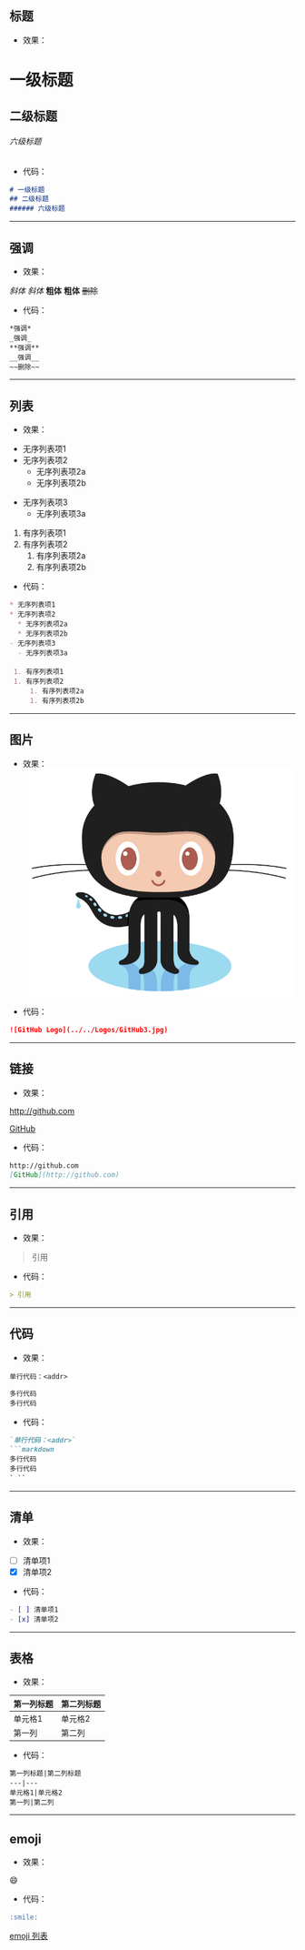 ## 标题
- 效果：
# 一级标题
## 二级标题
###### 六级标题
- 代码：
```markdown
# 一级标题
## 二级标题
###### 六级标题
```
---

## 强调
- 效果：

*斜体*
_斜体_
**粗体**
__粗体__
~~删除~~
- 代码：
```markdown
*强调*
_强调_
**强调**
__强调__
~~删除~~
```
---

## 列表
- 效果：

* 无序列表项1
* 无序列表项2
  * 无序列表项2a
  * 无序列表项2b
- 无序列表项3
  - 无序列表项3a
  
 1. 有序列表项1
 1. 有序列表项2
     1. 有序列表项2a
     1. 有序列表项2b
  
- 代码：
```markdown
* 无序列表项1
* 无序列表项2
  * 无序列表项2a
  * 无序列表项2b
- 无序列表项3
  - 无序列表项3a
  
 1. 有序列表项1
 1. 有序列表项2
     1. 有序列表项2a
     1. 有序列表项2b
```
---

## 图片
- 效果：
![GitHub Logo](../../Logos/GitHub3.jpg)

- 代码：
```markdown
![GitHub Logo](../../Logos/GitHub3.jpg)
```
---

## 链接
- 效果：

http://github.com

[GitHub](http://github.com)

- 代码：
```markdown
http://github.com
[GitHub](http://github.com)
```
---

## 引用
- 效果：
> 引用

- 代码：
```markdown
> 引用
```
---

## 代码
- 效果：

`单行代码：<addr>`
```markdown
多行代码
多行代码
```

- 代码：
```markdown
`单行代码：<addr>`
```markdown
多行代码
多行代码
` ``
```
---

## 清单
- 效果：
- [ ] 清单项1
- [x] 清单项2

- 代码：
```markdown
- [ ] 清单项1
- [x] 清单项2
```
---

## 表格
- 效果：

第一列标题|第二列标题
---|---
单元格1|单元格2
第一列|第二列 

- 代码：
```markdown
第一列标题|第二列标题
---|---
单元格1|单元格2
第一列|第二列 
```
---

## emoji
- 效果：

:smile:

- 代码：
```markdown
:smile:
```

[emoji 列表](https://github.com/ikatyang/emoji-cheat-sheet/blob/master/README.md)

